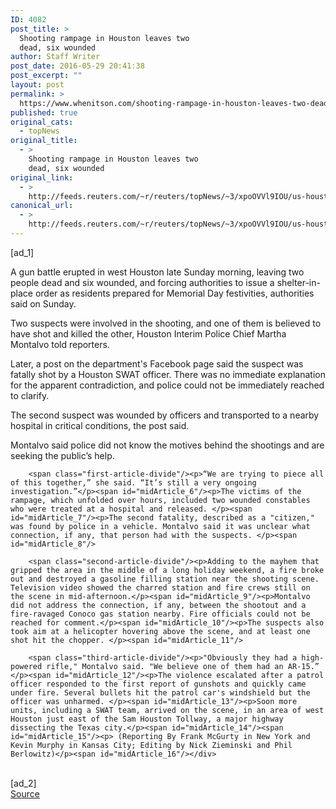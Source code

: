 ```yaml
---
ID: 4082
post_title: >
  Shooting rampage in Houston leaves two
  dead, six wounded
author: Staff Writer
post_date: 2016-05-29 20:41:38
post_excerpt: ""
layout: post
permalink: >
  https://www.whenitson.com/shooting-rampage-in-houston-leaves-two-dead-six-wounded/
published: true
original_cats:
  - topNews
original_title:
  - >
    Shooting rampage in Houston leaves two
    dead, six wounded
original_link:
  - >
    http://feeds.reuters.com/~r/reuters/topNews/~3/xpoOVVl9IOU/us-houston-shooting-idUSKCN0YK0OB
canonical_url:
  - >
    http://feeds.reuters.com/~r/reuters/topNews/~3/xpoOVVl9IOU/us-houston-shooting-idUSKCN0YK0OB
---
```

 [ad_1]
<br><div id="articleText">
<span id="midArticle_start"/>

<span id="midArticle_0"/><span class="focusParagraph" readability="7"><p><span class="articleLocatio&lt;/span&gt;n">A gun battle erupted in west Houston late Sunday morning, leaving two people dead and six wounded, and forcing authorities to issue a shelter-in-place order as residents prepared for Memorial Day festivities, authorities said on Sunday. </span></p></span><span id="midArticle_1"/><p>Two suspects were involved in the shooting, and one of them is believed to have shot and killed the other, Houston Interim Police Chief Martha Montalvo told reporters. </p><span id="midArticle_2"/><p>Later, a post on the department's Facebook page said the suspect was fatally shot by a Houston SWAT officer. There was no immediate explanation for the apparent contradiction, and police could not be immediately reached to clarify.</p><span id="midArticle_3"/><p>The second suspect was wounded by officers and transported to a nearby hospital in critical conditions, the post said. </p><span id="midArticle_4"/><p>Montalvo said police did not know the motives behind the shootings and are seeking the public’s help.</p><span id="midArticle_5"/>
        
        <span class="first-article-divide"/><p>“We are trying to piece all of this together,” she said. “It’s still a very ongoing investigation.”</p><span id="midArticle_6"/><p>The victims of the rampage, which unfolded over hours, included two wounded constables who were treated at a hospital and released. </p><span id="midArticle_7"/><p>The second fatality, described as a "citizen," was found by police in a vehicle. Montalvo said it was unclear what connection, if any, that person had with the suspects. </p><span id="midArticle_8"/>
        
        <span class="second-article-divide"/><p>Adding to the mayhem that gripped the area in the middle of a long holiday weekend, a fire broke out and destroyed a gasoline filling station near the shooting scene. Television video showed the charred station and fire crews still on the scene in mid-afternoon.</p><span id="midArticle_9"/><p>Montalvo did not address the connection, if any, between the shootout and a fire-ravaged Conoco gas station nearby. Fire officials could not be reached for comment.</p><span id="midArticle_10"/><p>The suspects also took aim at a helicopter hovering above the scene, and at least one shot hit the chopper. </p><span id="midArticle_11"/>
        
        <span class="third-article-divide"/><p>"Obviously they had a high-powered rifle," Montalvo said. "We believe one of them had an AR-15.” </p><span id="midArticle_12"/><p>The violence escalated after a patrol officer responded to the first report of gunshots and quickly came under fire. Several bullets hit the patrol car's windshield but the officer was unharmed. </p><span id="midArticle_13"/><p>Soon more units, including a SWAT team, arrived on the scene, in an area of west Houston just east of the Sam Houston Tollway, a major highway dissecting the Texas city.</p><span id="midArticle_14"/><span id="midArticle_15"/><p> (Reporting By Frank McGurty in New York and Kevin Murphy in Kansas City; Editing by Nick Zieminski and Phil Berlowitz)</p><span id="midArticle_16"/></div>
<br>[ad_2]
<br><a href="http://feeds.reuters.com/~r/reuters/topNews/~3/xpoOVVl9IOU/us-houston-shooting-idUSKCN0YK0OB">Source </a>